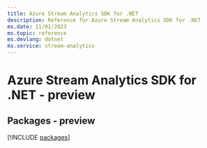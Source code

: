 ```yaml
---
title: Azure Stream Analytics SDK for .NET
description: Reference for Azure Stream Analytics SDK for .NET
ms.date: 11/01/2023
ms.topic: reference
ms.devlang: dotnet
ms.service: stream-analytics
---
```

# Azure Stream Analytics SDK for .NET - preview
## Packages - preview
[!INCLUDE [packages](stream-analytics-index.md)]